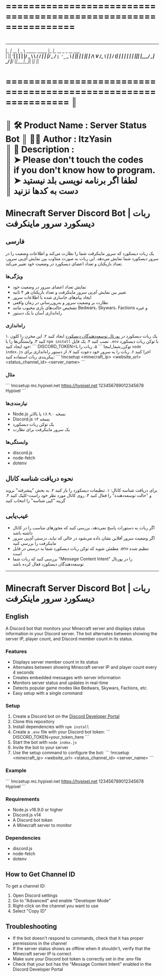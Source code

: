 # ================================================================
#         

  ___        ____                   _____                    
 |_ _|_ __  |  _ \  _____   _____  |_   _|__  __ _ _ __ ___  
  | || '__| | | | |/ _ \ \ / / __|   | |/ _ \/ _` | '_ ` _ \ 
  | || |    | |_| |  __/\ V /\__ \   | |  __/ (_| | | | | | |
 |___|_|    |____/ \___| \_/ |___/   |_|\___|\__,_|_| |_| |_|



                                                             
# =============================================================== ║         
║  🛠️ Product Name : Server Status Bot
║  👨‍💻 Author       : ItzYasin                
║  📜 Description  :  
║   ➤ Please don't touch the codes        
║       if you don't know how to program.      
║   ➤ لطفا اگر برنامه نویسی بلد نیستید  
║       دست به کدها نزنید
================================================================

# Minecraft Server Discord Bot | ربات دیسکورد سرور ماینکرفت

## فارسی

یک ربات دیسکورد که سرور ماینکرفت شما را نظارت می‌کند و اطلاعات وضعیت را در سرور دیسکورد شما نمایش می‌دهد. این ربات به صورت متناوب بین نمایش آی‌پی سرور، تعداد بازیکنان و تعداد اعضای دیسکورد در وضعیت خود تغییر می‌کند.

### ویژگی‌ها

- نمایش تعداد اعضای سرور در وضعیت خود
- تغییر بین نمایش آی‌پی سرور ماینکرفت و تعداد بازیکنان هر ۴ ثانیه
- ایجاد پیام‌های جاسازی شده با اطلاعات سرور
- نظارت بر وضعیت سرور و به‌روزرسانی در زمان واقعی
- تشخیص حالت‌های بازی محبوب مانند Bedwars، Skywars، Factions و غیره
- راه‌اندازی آسان با یک دستور

### راه‌اندازی

۱. یک ربات دیسکورد در [پورتال توسعه‌دهندگان دیسکورد](https://discord.com/developers/applications) ایجاد کنید
۲. این مخزن را کلون کنید
۳. وابستگی‌ها را با `npm install` نصب کنید
۴. یک فایل `.env` با توکن ربات دیسکورد خود ایجاد کنید:
   \`\`\`
   DISCORD_TOKEN=توکن_شما_اینجا
   \`\`\`
۵. ربات را با `node index.js` اجرا کنید
۶. ربات را به سرور خود دعوت کنید
۷. از دستور راه‌اندازی برای پیکربندی ربات استفاده کنید:
   \`\`\`
   !mcsetup <minecraft_ip> <website_url> <status_channel_id> <server_name>
   \`\`\`

### مثال

\`\`\`
!mcsetup mc.hypixel.net https://hypixel.net 123456789012345678 Hypixel
\`\`\`

### نیازمندی‌ها

- Node.js نسخه ۱۶.۹.۰ یا بالاتر
- Discord.js نسخه ۱۴
- یک توکن ربات دیسکورد
- یک سرور ماینکرفت برای نظارت

### وابستگی‌ها

- discord.js
- node-fetch
- dotenv

## نحوه دریافت شناسه کانال

برای دریافت شناسه کانال:
۱. تنظیمات دیسکورد را باز کنید
۲. به بخش "پیشرفته" بروید و "حالت توسعه‌دهنده" را فعال کنید
۳. روی کانال مورد نظر خود راست-کلیک کنید
۴. گزینه "کپی شناسه" را انتخاب کنید

## عیب‌یابی

- اگر ربات به دستورات پاسخ نمی‌دهد، بررسی کنید که مجوزهای مناسب را در کانال داشته باشد
- اگر وضعیت سرور آفلاین نشان داده می‌شود در حالی که نباید، درستی آی‌پی سرور ماینکرفت را بررسی کنید
- مطمئن شوید که توکن ربات دیسکورد شما به درستی در فایل .env تنظیم شده است
- بررسی کنید که ربات شما "Message Content Intent" را در پورتال توسعه‌دهندگان دیسکورد فعال کرده باشد

-------------------------------------------------------

# Minecraft Server Discord Bot | ربات دیسکورد سرور ماینکرفت

## English

A Discord bot that monitors your Minecraft server and displays status information in your Discord server. The bot alternates between showing the server IP, player count, and Discord member count in its status.

### Features

- Displays server member count in its status
- Alternates between showing Minecraft server IP and player count every 4 seconds
- Creates embedded messages with server information
- Monitors server status and updates in real-time
- Detects popular game modes like Bedwars, Skywars, Factions, etc.
- Easy setup with a single command

### Setup

1. Create a Discord bot on the [Discord Developer Portal](https://discord.com/developers/applications)
2. Clone this repository
3. Install dependencies with `npm install`
4. Create a `.env` file with your Discord bot token:
   \`\`\`
   DISCORD_TOKEN=your_token_here
   \`\`\`
5. Start the bot with `node index.js`
6. Invite the bot to your server
7. Use the setup command to configure the bot:
   \`\`\`
   !mcsetup <minecraft_ip> <website_url> <status_channel_id> <server_name>
   \`\`\`

### Example

\`\`\`
!mcsetup mc.hypixel.net https://hypixel.net 123456789012345678 Hypixel
\`\`\`

### Requirements

- Node.js v16.9.0 or higher
- Discord.js v14
- A Discord bot token
- A Minecraft server to monitor

### Dependencies

- discord.js
- node-fetch
- dotenv


## How to Get Channel ID

To get a channel ID:
1. Open Discord settings
2. Go to "Advanced" and enable "Developer Mode"
3. Right-click on the channel you want to use
4. Select "Copy ID"

## Troubleshooting

- If the bot doesn't respond to commands, check that it has proper permissions in the channel
- If the server status shows as offline when it shouldn't, verify that the Minecraft server IP is correct
- Make sure your Discord bot token is correctly set in the .env file
- Check that your bot has the "Message Content Intent" enabled in the Discord Developer Portal
